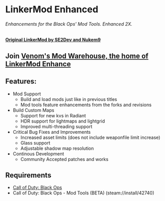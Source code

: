 # LinkerMod Enhanced
###### Enhancements for the Black Ops' Mod Tools. Enhanced 2X.
#### [Original LinkerMod by SE2Dev and Nukem9](https://github.com/Nukem9/LinkerMod)

## Join [Venom's Mod Warehouse, the home of LinkerMod Enhance](https://discord.gg/NSsYXecFxf)

## Features:
- Mod Support
    - Build and load mods just like in previous titles
    - Mod tools feature enhancements from the forks and revisions
-  Build Custom Maps
    - Support for new kvs in Radiant
    - HDR support for lightmaps and lightgrid
    - Improved multi-threading support
- Critical Bug Fixes and Improvements
    - Increased asset limits (does not include weaponfile limit increase)
    - Glass support
    - Adjustable shadow map resolution
 - Continous Development
    - Community Accepted patches and works

## Requirements
- [Call of Duty: Black Ops](http://store.steampowered.com/app/42700/)
- Call of Duty: Black Ops - Mod Tools (BETA) (steam://install/42740)

